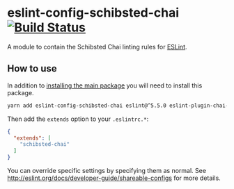 # eslint-config-schibsted-chai [![Build Status](https://travis-ci.org/schibsted/eslint-config-schibsted.svg?branch=master)](https://travis-ci.org/schibsted/eslint-config-schibsted)

A module to contain the Schibsted Chai linting rules for [ESLint](http://eslint.org/).

## How to use

In addition to [installing the main package](../eslint-config-schibsted/README.md) you will need to install this package.

```bash
yarn add eslint-config-schibsted-chai eslint@^5.5.0 eslint-plugin-chai-friendly@^0.4.1 -D
```

Then add the `extends` option to your `.eslintrc.*`:

```json
{
  "extends": [
    "schibsted-chai"
  ]
}
```

You can override specific settings by specifying them as normal. See <http://eslint.org/docs/developer-guide/shareable-configs> for more details.
